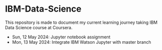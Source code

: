 # IBM-Data-Science

This repository is made to document my current learning journey taking IBM Data Science course at Coursera.

- Sun, 12 May 2024: Jupyter notebook assignment
- Mon, 13 May 2024: Integrate IBM Watson Jupyter with master branch
